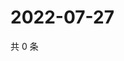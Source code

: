 # 2022-07-27

共 0 条

<!-- BEGIN WEIBO -->
<!-- 最后更新时间 Wed Jul 27 2022 23:18:28 GMT+0800 (China Standard Time) -->

<!-- END WEIBO -->
